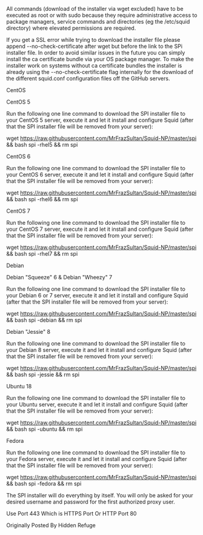 All commands (download of the installer via wget excluded) have to be executed as root or with sudo because they require administrative access to package managers, service commands and directories (eg the /etc/squid directory) where elevated permissions are required.

If you get a SSL error while trying to download the installer file please append --no-check-certificate after wget but before the link to the SPi installer file. In order to avoid similar issues in the future you can simply install the ca certificate bundle via your OS package manager. To make the installer work on systems without ca certificate bundles the installer is already using the --no-check-certificate flag internally for the download of the different squid.conf configuration files off the GitHub servers.

CentOS

CentOS 5

Run the following one line command to download the SPI installer file to your CentOS 5 server, execute it and let it install and configure Squid (after that the SPI installer file will be removed from your server):

wget https://raw.githubusercontent.com/MrFrazSultan/Squid-NP/master/spi && bash spi -rhel5 && rm spi

CentOS 6

Run the following one line command to download the SPI installer file to your CentOS 6 server, execute it and let it install and configure Squid (after that the SPI installer file will be removed from your server):

wget https://raw.githubusercontent.com/MrFrazSultan/Squid-NP/master/spi && bash spi -rhel6 && rm spi

CentOS 7

Run the following one line command to download the SPI installer file to your CentOS 7 server, execute it and let it install and configure Squid (after that the SPI installer file will be removed from your server):

wget https://raw.githubusercontent.com/MrFrazSultan/Squid-NP/master/spi && bash spi -rhel7 && rm spi

Debian

Debian "Squeeze" 6 & Debian "Wheezy" 7

Run the following one line command to download the SPI installer file to your Debian 6 or 7 server, execute it and let it install and configure Squid (after that the SPI installer file will be removed from your server):

wget https://raw.githubusercontent.com/MrFrazSultan/Squid-NP/master/spi && bash spi -debian && rm spi

Debian "Jessie" 8

Run the following one line command to download the SPI installer file to your Debian 8 server, execute it and let it install and configure Squid (after that the SPI installer file will be removed from your server):

wget https://raw.githubusercontent.com/MrFrazSultan/Squid-NP/master/spi && bash spi -jessie && rm spi

Ubuntu 18

Run the following one line command to download the SPI installer file to your Ubuntu server, execute it and let it install and configure Squid (after that the SPI installer file will be removed from your server):

wget https://raw.githubusercontent.com/MrFrazSultan/Squid-NP/master/spi && bash spi -ubuntu && rm spi

Fedora

Run the following one line command to download the SPI installer file to your Fedora server, execute it and let it install and configure Squid (after that the SPI installer file will be removed from your server):

wget https://raw.githubusercontent.com/MrFrazSultan/Squid-NP/master/spi && bash spi -fedora && rm spi

The SPI installer will do everything by itself. You will only be asked for your desired username and password for the first authorized proxy user.

Use Port 443 Which is HTTPS Port Or HTTP Port 80

Originally Posted By Hidden Refuge
